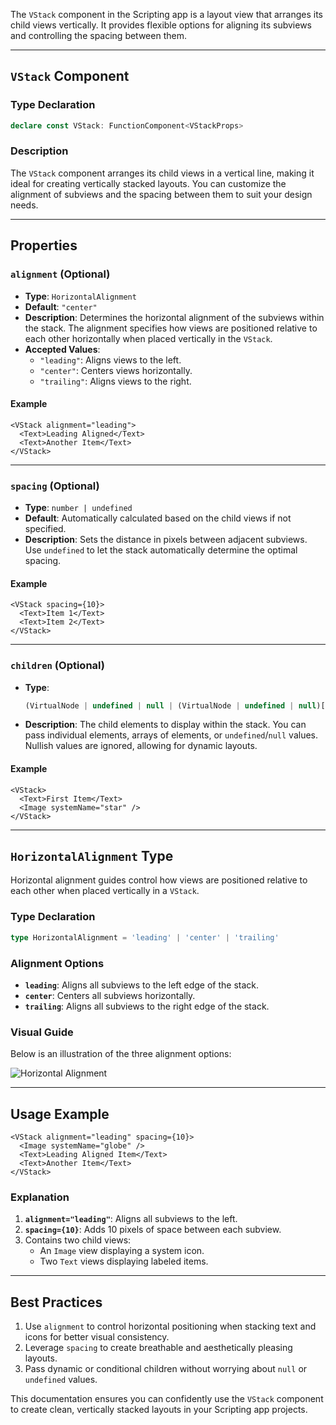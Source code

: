 The `VStack` component in the Scripting app is a layout view that arranges its child views vertically. It provides flexible options for aligning its subviews and controlling the spacing between them.

---

## **`VStack` Component**

### **Type Declaration**

```ts
declare const VStack: FunctionComponent<VStackProps>
```

### **Description**

The `VStack` component arranges its child views in a vertical line, making it ideal for creating vertically stacked layouts. You can customize the alignment of subviews and the spacing between them to suit your design needs.

---

## **Properties**

### `alignment` (Optional)

- **Type**: `HorizontalAlignment`
- **Default**: `"center"`
- **Description**: Determines the horizontal alignment of the subviews within the stack. The alignment specifies how views are positioned relative to each other horizontally when placed vertically in the `VStack`.
- **Accepted Values**:
  - `"leading"`: Aligns views to the left.
  - `"center"`: Centers views horizontally.
  - `"trailing"`: Aligns views to the right.

#### **Example**
```tsx
<VStack alignment="leading">
  <Text>Leading Aligned</Text>
  <Text>Another Item</Text>
</VStack>
```

---

### `spacing` (Optional)

- **Type**: `number | undefined`
- **Default**: Automatically calculated based on the child views if not specified.
- **Description**: Sets the distance in pixels between adjacent subviews. Use `undefined` to let the stack automatically determine the optimal spacing.

#### **Example**
```tsx
<VStack spacing={10}>
  <Text>Item 1</Text>
  <Text>Item 2</Text>
</VStack>
```

---

### `children` (Optional)

- **Type**:
  ```ts
  (VirtualNode | undefined | null | (VirtualNode | undefined | null)[])[] | VirtualNode | undefined
  ```
- **Description**: The child elements to display within the stack. You can pass individual elements, arrays of elements, or `undefined`/`null` values. Nullish values are ignored, allowing for dynamic layouts.

#### **Example**
```tsx
<VStack>
  <Text>First Item</Text>
  <Image systemName="star" />
</VStack>
```

---

## **`HorizontalAlignment` Type**

Horizontal alignment guides control how views are positioned relative to each other when placed vertically in a `VStack`.

### **Type Declaration**

```ts
type HorizontalAlignment = 'leading' | 'center' | 'trailing'
```

### **Alignment Options**

- **`leading`**: Aligns all subviews to the left edge of the stack.
- **`center`**: Centers all subviews horizontally.
- **`trailing`**: Aligns all subviews to the right edge of the stack.

### **Visual Guide**
Below is an illustration of the three alignment options:

![Horizontal Alignment](https://docs-assets.developer.apple.com/published/cb8ad6030a1ebcfee545d02f406500ee/HorizontalAlignment-1-iOS@2x.png)

---

## **Usage Example**

```tsx
<VStack alignment="leading" spacing={10}>
  <Image systemName="globe" />
  <Text>Leading Aligned Item</Text>
  <Text>Another Item</Text>
</VStack>
```

### **Explanation**
1. **`alignment="leading"`**: Aligns all subviews to the left.
2. **`spacing={10}`**: Adds 10 pixels of space between each subview.
3. Contains two child views:
   - An `Image` view displaying a system icon.
   - Two `Text` views displaying labeled items.

---

## **Best Practices**

1. Use `alignment` to control horizontal positioning when stacking text and icons for better visual consistency.
2. Leverage `spacing` to create breathable and aesthetically pleasing layouts.
3. Pass dynamic or conditional children without worrying about `null` or `undefined` values.

This documentation ensures you can confidently use the `VStack` component to create clean, vertically stacked layouts in your Scripting app projects.